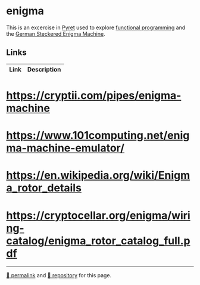 # enigma

This is an excercise in [Pyret](http://pyret.org/) used to explore [functional programming](https://dcic-world.org/2022-01-25/) and the [German Steckered Enigma Machine](https://www.cryptomuseum.com/crypto/enigma/working.htm).

## Links

| Link | Description |
| --- | --- |
# https://cryptii.com/pipes/enigma-machine
# https://www.101computing.net/enigma-machine-emulator/
# https://en.wikipedia.org/wiki/Enigma_rotor_details
# https://cryptocellar.org/enigma/wiring-catalog/enigma_rotor_catalog_full.pdf

<hr>

[&#128279; permalink](https://psb-david-petty.github.io/enigma) and [&#128297; repository](https://github.com/psb-david-petty/enigma) for this page.
